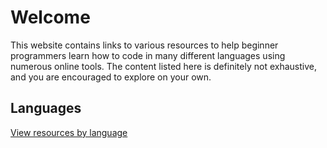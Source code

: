 # Welcome

This website contains links to various resources to help beginner programmers learn how to code in many different languages using numerous online tools.  The content listed here is definitely not exhaustive, and you are encouraged to explore on your own.

## Languages

[View resources by language](languages/)
